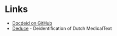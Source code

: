 # Links

- [Docdeid on GitHub](https://github.com/vmenger/docdeid)
- [Deduce](https://github.com/vmenger/deduce) - Deidentification of Dutch MedicalText